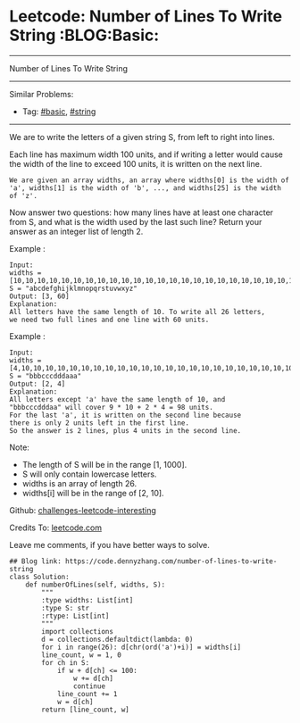 # Leetcode: Number of Lines To Write String     :BLOG:Basic:


---

Number of Lines To Write String  

---

Similar Problems:  
-   Tag: [#basic](https://code.dennyzhang.com/category/basic), [#string](https://code.dennyzhang.com/category/string)

---

We are to write the letters of a given string S, from left to right into lines.  

Each line has maximum width 100 units, and if writing a letter would cause the width of the line to exceed 100 units, it is written on the next line.  

    We are given an array widths, an array where widths[0] is the width of 'a', widths[1] is the width of 'b', ..., and widths[25] is the width of 'z'.

Now answer two questions: how many lines have at least one character from S, and what is the width used by the last such line? Return your answer as an integer list of length 2.  

Example :  

    Input: 
    widths = [10,10,10,10,10,10,10,10,10,10,10,10,10,10,10,10,10,10,10,10,10,10,10,10,10,10]
    S = "abcdefghijklmnopqrstuvwxyz"
    Output: [3, 60]
    Explanation: 
    All letters have the same length of 10. To write all 26 letters,
    we need two full lines and one line with 60 units.

Example :  

    Input: 
    widths = [4,10,10,10,10,10,10,10,10,10,10,10,10,10,10,10,10,10,10,10,10,10,10,10,10,10]
    S = "bbbcccdddaaa"
    Output: [2, 4]
    Explanation: 
    All letters except 'a' have the same length of 10, and 
    "bbbcccdddaa" will cover 9 * 10 + 2 * 4 = 98 units.
    For the last 'a', it is written on the second line because
    there is only 2 units left in the first line.
    So the answer is 2 lines, plus 4 units in the second line.

Note:  

-   The length of S will be in the range [1, 1000].
-   S will only contain lowercase letters.
-   widths is an array of length 26.
-   widths[i] will be in the range of [2, 10].

Github: [challenges-leetcode-interesting](https://github.com/DennyZhang/challenges-leetcode-interesting/tree/master/number-of-lines-to-write-string)  

Credits To: [leetcode.com](https://leetcode.com/problems/number-of-lines-to-write-string/description/)  

Leave me comments, if you have better ways to solve.  

    ## Blog link: https://code.dennyzhang.com/number-of-lines-to-write-string
    class Solution:
        def numberOfLines(self, widths, S):
            """
            :type widths: List[int]
            :type S: str
            :rtype: List[int]
            """
            import collections
            d = collections.defaultdict(lambda: 0)
            for i in range(26): d[chr(ord('a')+i)] = widths[i]
            line_count, w = 1, 0
            for ch in S:
                if w + d[ch] <= 100:
                    w += d[ch]
                    continue
                line_count += 1
                w = d[ch]
            return [line_count, w]